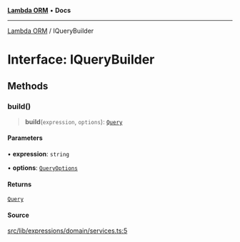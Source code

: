 [**Lambda ORM**](../README.md) • **Docs**

***

[Lambda ORM](../README.md) / IQueryBuilder

# Interface: IQueryBuilder

## Methods

### build()

> **build**(`expression`, `options`): [`Query`](../classes/Query.md)

#### Parameters

• **expression**: `string`

• **options**: [`QueryOptions`](QueryOptions.md)

#### Returns

[`Query`](../classes/Query.md)

#### Source

[src/lib/expressions/domain/services.ts:5](https://github.com/lambda-orm/lambdaorm/blob/e088a13668d4c76ed97a2e183e8be7b4067f2f34/src/lib/expressions/domain/services.ts#L5)
